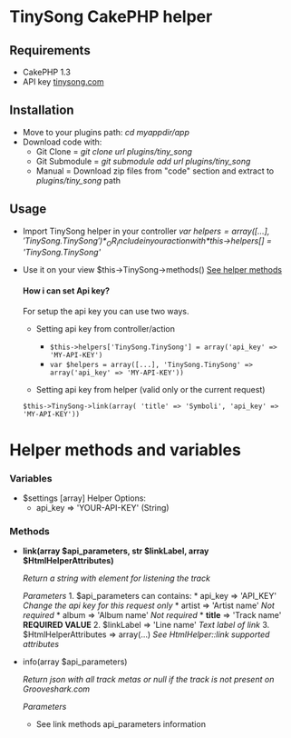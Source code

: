  TinySong CakePHP helper
==========================

## Requirements
- CakePHP 1.3
- API key [tinysong.com](http://www.tinysong.com/api)

## Installation
- Move to your plugins path: *cd myappdir/app*
- Download code with:
  - Git Clone = *git clone url plugins/tiny_song*
  - Git Submodule = *git submodule add url plugins/tiny_song*
  - Manual = Download zip files from "code" section and extract to *plugins/tiny_song* path


## Usage
- Import TinySong helper in your controller *var $helpers = array([...], 'TinySong.TinySong')* _OR_ include in your action with *$this->helpers[] = 'TinySong.TinySong'*
- Use it on your view $this->TinySong->methods() [See helper methods](#)


    #### How i can set Api key?
    For setup the api key you can use two ways.
    * Setting api key from controller/action
      * ```$this->helpers['TinySong.TinySong'] = array('api_key' => 'MY-API-KEY')```
      * ```var $helpers = array([...], 'TinySong.TinySong' => array('api_key' => 'MY-API-KEY'))```

    * Setting api key from helper (valid only or the current request)
    ```
    $this->TinySong->link(array( 'title' => 'Symboli', 'api_key' => 'MY-API-KEY'))
    ```

# Helper methods and variables
### Variables
 - $settings  [array]  Helper Options:
   - api_key => 'YOUR-API-KEY' (String)

### Methods
- **link(array $api_parameters, str $linkLabel, array $HtmlHelperAttributes)**

    *Return a string with <a/> element for listening the track*
   
    *Parameters*
      1. $api\_parameters can contains:
         * api\_key => 'API_KEY' *Change the api key for this request only*
         * artist => 'Artist name' *Not required*
         * album =>  'Album name'  *Not required*
         * **title** => 'Track name'  **REQUIRED VALUE**
      2. $linkLabel => 'Line name'  *Text label of link*
      3. $HtmlHelperAttributes => array(...)   *See HtmlHelper::link supported attributes*
    

- info(array $api_parameters)

   *Return json with all track metas or null if the track is not present on Grooveshark.com*

   *Parameters*
     * See link methods api_parameters information
